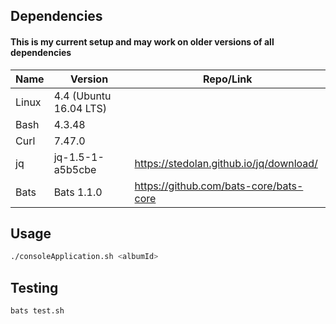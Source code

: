 ## Dependencies 
#### This is my current setup and may work on older versions of all dependencies
|Name | Version | Repo/Link |
| ------ | ----- | ------ |
| Linux | 4.4 (Ubuntu 16.04 LTS) |
| Bash | 4.3.48 |
| Curl | 7.47.0 |
| jq | jq-1.5-1-a5b5cbe | https://stedolan.github.io/jq/download/ |
| Bats | Bats 1.1.0 | https://github.com/bats-core/bats-core |

## Usage 

```sh
./consoleApplication.sh <albumId>
```

## Testing 

```sh
bats test.sh
```